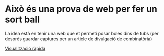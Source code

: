 # Això és una prova de web per fer un sort ball

La idea està en tenir una web que et permeti posar boles dins de tubs (per després guardar captures per un article de divulgació de combinatòria)

[Visualització ràpida](https://erykfryderyk.github.io/Sort-Ball-Game-]([https://htmlpreview.github.io/?https://raw.githubusercontent.com/Mapaor4/Sort-Ball-Game-/master/easy.html)https://htmlpreview.github.io/?https://raw.githubusercontent.com/Mapaor4/Sort-Ball-Game-/master/easy.html/](https://mapaor4.github.io/Sort-Ball-Game-/easy.html)https://mapaor4.github.io/Sort-Ball-Game-/easy.html)

